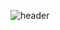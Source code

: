 ![header](https://capsule-render.vercel.app/api?type=waving&text=XV:‎%20%20%20Swarm-2024&color=&animation=fadeIn&color=gradient&fontColor=000000&customColorList=2&height=200)
